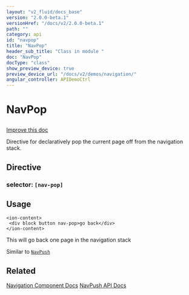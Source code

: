 ```yaml
---
layout: "v2_fluid/docs_base"
version: "2.0.0-beta.1"
versionHref: "/docs/v2/2.0.0-beta.1"
path: ""
category: api
id: "navpop"
title: "NavPop"
header_sub_title: "Class in module "
doc: "NavPop"
docType: "class"
show_preview_device: true
preview_device_url: "/docs/v2/demos/navigation/"
angular_controller: APIDemoCtrl 
---
```










<h1 class="api-title">


NavPop






</h1>

<a class="improve-v2-docs" href='http://github.com/driftyco/ionic/edit/2.0/ionic/components/nav/nav-push.ts#L96'>
Improve this doc
</a>






<p>Directive for declaratively pop the current page off from the navigation stack.</p>


<h2>Directive</h2>
<h3>selector: <code>[nav-pop]</code></h3>
<!-- @usage tag -->

<h2>Usage</h2>

<pre><code class="lang-html">&lt;ion-content&gt;
 &lt;div block button nav-pop&gt;go back&lt;/div&gt;
&lt;/ion-content&gt;
</code></pre>
<p>This will go back one page in the navigation stack</p>
<p>Similar to <a href='/docs/v2/api/components/nav/NavPush/'><code>NavPush</code></a></p>




<!-- @property tags -->



<!-- instance methods on the class --><!-- related link -->

<h2>Related</h2>

<a href='/docs/v2/components#navigation'>Navigation Component Docs</a>
<a href='../NavPush'>NavPush API Docs</a><!-- end content block -->


<!-- end body block -->

